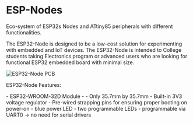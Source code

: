 # ESP-Nodes
Eco-system of ESP32s Nodes and ATtiny85 peripherals with different functionalities.

<p>The ESP32-Node is designed to be a low-cost solution for experimenting with embedded and IoT devices. The ESP32-Node is intended to College students taking Electronics program or advanced users who are looking for functional ESP32 embedded board with minimal size.</p>

<img alt="ESP32-Node PCB" src="">

<p>ESP32-Node Features:</p>
- ESP32-WROOM-32D Module
- 
- Only 35.7mm by 35.7mm
- Built-in 3V3 voltage regulator
- Pre-wired strapping pins for ensuring proper booting on power-on
- blue power LED
- two programmable LEDs
- programmable via UART0 -> no need for serial drivers
